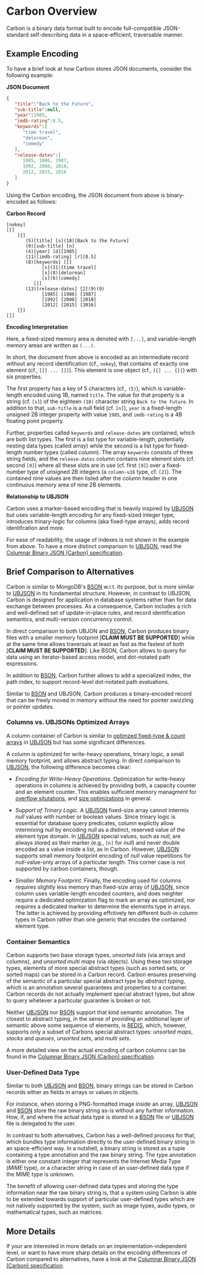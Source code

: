 # Carbon Overview

Carbon is a binary data format built to encode full-compatible JSON-standard self-describing data in a space-efficient, traversable manner. 

## Example Encoding

To have a brief look at how Carbon stores JSON documents, consider the following example:

**JSON Document**
```json
{
   "title":"Back to the Future",
   "sub-title":null,
   "year":1985,
   "imdb-rating":8.5,
   "keywords":[
      "time travel",
      "delorean",
      "comedy"
   ],
   "release-dates":[
      1985, 1986, 1987,
      1992, 2008, 2010,
      2012, 2015, 2016
   ]
}
```

Using the Carbon encoding, the JSON document from above is binary-encoded as follows:

**Carbon Record**
```
[nokey]
[[]
	[{]
	   (5)[title] [s](18)[Back to the Future]
	   (9)[sub-title] [n]
	   (4)[year] [d][1985]
	   (11)[imdb-rating] [r][8.5]
	   (8)[keywords] [[] 
	         [s](11)[time travel] 
	         [s](8)[delorean]       
	         [s](6)[comedy]            
	      []]
	   (13)[release-dates] [2](9)(9)
	         [1985] [1986] [1987]
	         [1992] [2008] [2010]
	         [2012] [2015] [2016]
	[}]         
[]]
```

**Encoding Interpretation**

Here, a fixed-sized memory area is denoted with `[...]`, and variable-length memory areas are written as `(...)`. 

In short, the document from above is encoded as an intermediate record without any record identification (cf., `nokey`), that contains of exactly one element (cf., `[[] ... []]`). This element is one object (cf., `[{] ... [}]`) with six properties. 

The first property has a key of 5 characters (cf., `(5)`), which is variable-length encoded using 1B, named `title`. The value for that property is a string (cf. `[s]`) of the eighteen `(18)` character string `Back to the Future`. In addition to that, `sub-title` is a null field (cf. `[n]`), `year` is a fixed-length unsigned 2B integer property with value `1985`, and `imdb-rating` is a 4B floating point property. 

Further,  properties called `keywords` and `release-dates` are contained, which are both list types. The first is a list type for variable-length, potentially nesting data types (called *array*) while the second is a list type for fixed-length number types (called *column*). The array `keywords` consists of three string fields, and the `release-dates` column contains nine element slots (cf. second `[9]`) where all these slots are in use (cf. first `[9]`) over a fixed-number type of unsigned 2B integers (a `column-u16` type, cf. `[2]`). The contained nine values are then listed after the column header in one continuous memory area of nine 2B elements.

**Relationship to UBJSON**

Carbon uses a marker-based encoding that is heavily inspired by [UBJSON](http://www.ubjson.org) but uses variable-length encoding for any fixed-sized integer type, introduces trinary-logic for columns (aka fixed-type arrays), adds record identifcation and more. 

For ease of readability, the usage of indexes is not shown in the example from above. To have a more distinct comparison to [UBJSON](http://www.ubjson.org), read the [Columnar Binary JSON (Carbon) specification](http://www.carbonspec.org).


## Brief Comparison to Alternatives

Carbon is similar to MongoDB's [BSON](www.bsonspec.org) w.r.t. its purpose, but is more similar to [UBJSON](www.ubjson.org) in its fundamental structure. However, in contrast to UBJSON, Carbon is designed for application in database systems rather than for data exchange between processes. As a consequence, Carbon includes a rich and well-defined set of update-in-place rules, and record identification semantics, and multi-version concurrency control. 

In direct comparison to both UBJON and [BSON](www.bsonspec.org), Carbon produces binary files with a smaller memory footprint [**CLAIM MUST BE SUPPORTED**] while at the same time allows traversals at least as fast as the fastest of both [**CLAIM MUST BE SUPPORTED**]. Like BSON, Carbon allows to query for data using an iterator-based access model, and dot-notated path expressions. 

In addition to [BSON](www.bsonspec.org), Carbon further allows to add a specialized index, the path index, to support record-level dot-notated path evaluations. 

Similar to [BSON](www.bsonspec.org) and UBJSON, Carbon produces a binary-encoded record that can be freely moved in memory without the need for pointer swizzling or pointer updates. 

### Columns vs. UBJSONs Optimized Arrays

A column container of Carbon is similar to [optimzed fixed-type & count arrays](http://ubjson.org/type-reference/container-types/#optimized-format-example-array) in [UBJSON](http://www.ubjson.org) but has some significant differences. 

A column is optimized for write-heavy operations, trinary logic, a small memory footprint, and allows abstract typing. In direct comparison to [UBJSON](http://www.ubjson.org), the following difference becomes clear:

- *Encoding for Write-Heavy Operations*. Optimization for write-heavy operations in columns is achieved by providing both, a capacity counter and an element counter. This enables sufficient memory managment for [overflow situtations](record-optimization/containers-and-memory.md), and [size optimizations](record-optimization.md) in general. 

- *Support of Trinary Logic*. A [UBJSON](http://www.ubjson.org) fixed-size array cannot intermix *null* values with number or boolean values. Since trinary logic is essential for database query predicates, column explictly allow intermixing *null* by encoding *null* as a distinct, reserved value of the element type domain. In [UBJSON](http://www.ubjson.org) special values, such as *null*, are always stored as their marker (e.g., `[n]` for *null*) and never double encoded as a value inside a list, as in Carbon. However, [UBJSON](http://www.ubjson.org) supports small memory footprint encoding of *null* value repetitions for *null*-value-only arrays of a particular length. This corner case is not supported by carbon containers, though.

- *Smaller Memory Footprint*. Finally, the encoding used for columns requires slightly less memory than fixed-size array of [UBJSON](http://www.ubjson.org), since column uses variable-length encoded counters, and does neighter require a dedicated optimization flag to mark an array as optimized, nor requires a dedicated marker to determine the elements type in arrays. The latter is achieved by providing effctively ten different built-in column types in Carbon rather than one generic that encodes the contained element type.

### Container Semantics 

Carbon supports two base storage types, *unsorted lists* (via arrays and columns), and *unsorted multi maps* (via objects). Using these two storage types, elements of more special abstract types (such as sorted sets, or sorted maps) can be stored in a Carbon record. Carbon ensures preserving of the semantic of a particular  special abstract type by *abstract typing*, which is an annotation several guarantees and properties to a container. Carbon records do not actually implement special abstract types, but allow to query whetever a particular guarantee is broken or not. 

Neither [UBJSON](http://www.ubjson.org) nor [BSON](www.bsonspec.org) support that kind semantic annotation. The closest to abstract typing, in the sense of providing an additional layer of semantic above some sequence of elements, is [REDIS](https://redis.io), which, however, supports only a subset of Carbons special abstract types: *unsorted maps*, *stacks* and *queues*, *unsorted sets*, and *multi sets*.

A more detailed view on the actual encoding of carbon columns can be found in the [Columnar Binary JSON (Carbon) specification](hhtp://www.carbonspec.org).

### User-Defined Data Type

Similar to both [UBJSON](http://www.ubjson.org) and [BSON](www.bsonspec.org), binary strings can be stored in Carbon records either as fields in arrays or values in objects. 

For instance, when storing a PNG-formatted image inside an array, [UBJSON](http://www.ubjson.org) and [BSON](www.bsonspec.org) store the raw binary string as-is without any further information. How, if, and where the actual data type is stored in a [BSON](www.bsonspec.org) file or [UBJSON](http://www.ubjson.org) file is delegated to the user. 

In contrast to both alternatives, Carbon has a well-defined process for that, which bundles type information directly to the user-defined binary string in an space-efficient way. In a nutshell, a binary string is stored as a tuple containing a type annotation and the raw binary string. The type annotation is either one constant integer that represents the Internet Media Type (*MIME* type), or a character string in case of an user-defined data type if the MIME type is unknown.

The benefit of allowing user-defined data types and storing the type information near the raw binary string is, that a system using Carbon is able to be extended towards support of particular user-defined types which are not natively supported by the system, such as image types, audio types, or mathematical types, such as matrices.

## More Details

If your are interested in more details on an implementation-independent level, or want to have more sharp details on the encoding differences of Carbon compared to alternatives, have a look at the [Columnar Binary JSON (Carbon) specification](http://www.carbonspec.org).
